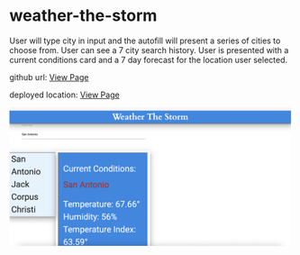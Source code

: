 # weather-the-storm

User will type city in input and the autofill will present a series of cities to choose from. 
User can see a 7 city search history.
User is presented with a current conditions card and a 7 day forecast for the location user selected. 

github url:
<a href="https://github.com/ward438/weather-the-storm/">View Page</a>

deployed location:
<a href="https://ward438.github.io/weather-the-storm/">View Page</a>


<img src="https://github.com/ward438/weather-the-storm/blob/main/Screen%20Shot%202021-03-08%20at%201.39.01%20PM.png" alt="image preview"
width="500px"/>

